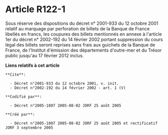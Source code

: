 # Article R122-1

Sous réserve des dispositions du décret n° 2001-933 du 12 octobre 2001 relatif au marquage par perforation de billets de la
Banque de France libellés en francs, les coupures des billets mentionnés en annexe à l'article 1er du décret n° 2002-192 du
14 février 2002 portant suppression du cours légal des billets seront reprises sans frais aux guichets de la Banque de
France, de l'Institut d'émission des départements d'outre-mer et du Trésor public jusqu'au 17 février 2012 inclus.

**Liens relatifs à cet article**

	**Cite**:

	  - Décret n°2001-933 du 12 octobre 2001, v. init.
	  - Décret n°2002-192 du 14 février 2002 - art. 1 (V)

	**Codifié par**:

	  - Décret n°2005-1007 2005-08-02 JORF 25 août 2005

	**Créé par**:

	  - Décret n°2005-1007 2005-08-02 JORF 25 août 2005 et rectificatif JORF 3 septembre 2005
